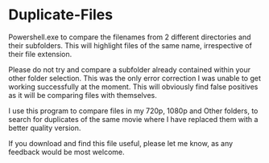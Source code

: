 # Duplicate-Files

Powershell.exe to compare the filenames from 2 different directories and their subfolders. This will highlight files of the same name, irrespective of their file extension.

Please do not try and compare a subfolder already contained within your other folder selection. This was the only error correction I was unable to get working successfully at the moment.
This will obviously find false positives as it will be comparing files with themselves.

I use this program to compare files in my 720p, 1080p and Other folders, to search for duplicates of the same movie where I have replaced them with a better quality version.

If you download and find this file useful, please let me know, as any feedback would be most welcome.
